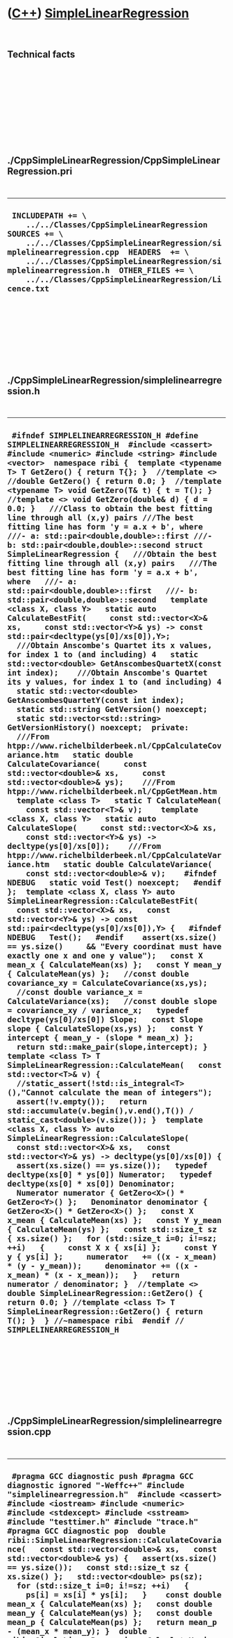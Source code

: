 



 

 

 

 

 

([C++](Cpp.htm)) [SimpleLinearRegression](CppSimpleLinearRegression.htm)
========================================================================

 

Technical facts
---------------

 

 

 

 

 

 

./CppSimpleLinearRegression/CppSimpleLinearRegression.pri
---------------------------------------------------------

 

  --------------------------------------------------------------------------------------------------------------------------------------------------------------------------------------------------------------------------------------------------------------------------------------------------------------------
  ` INCLUDEPATH += \     ../../Classes/CppSimpleLinearRegression  SOURCES += \     ../../Classes/CppSimpleLinearRegression/simplelinearregression.cpp  HEADERS  += \     ../../Classes/CppSimpleLinearRegression/simplelinearregression.h  OTHER_FILES += \     ../../Classes/CppSimpleLinearRegression/Licence.txt`
  --------------------------------------------------------------------------------------------------------------------------------------------------------------------------------------------------------------------------------------------------------------------------------------------------------------------

 

 

 

 

 

./CppSimpleLinearRegression/simplelinearregression.h
----------------------------------------------------

 

  --------------------------------------------------------------------------------------------------------------------------------------------------------------------------------------------------------------------------------------------------------------------------------------------------------------------------------------------------------------------------------------------------------------------------------------------------------------------------------------------------------------------------------------------------------------------------------------------------------------------------------------------------------------------------------------------------------------------------------------------------------------------------------------------------------------------------------------------------------------------------------------------------------------------------------------------------------------------------------------------------------------------------------------------------------------------------------------------------------------------------------------------------------------------------------------------------------------------------------------------------------------------------------------------------------------------------------------------------------------------------------------------------------------------------------------------------------------------------------------------------------------------------------------------------------------------------------------------------------------------------------------------------------------------------------------------------------------------------------------------------------------------------------------------------------------------------------------------------------------------------------------------------------------------------------------------------------------------------------------------------------------------------------------------------------------------------------------------------------------------------------------------------------------------------------------------------------------------------------------------------------------------------------------------------------------------------------------------------------------------------------------------------------------------------------------------------------------------------------------------------------------------------------------------------------------------------------------------------------------------------------------------------------------------------------------------------------------------------------------------------------------------------------------------------------------------------------------------------------------------------------------------------------------------------------------------------------------------------------------------------------------------------------------------------------------------------------------------------------------------------------------------------------------------------------------------------------------------------------------------------------------------------------------------------------------------------------------------------------------------------------------------------------------------------------------------------------------------------------------------------------------------------------------------------------------------------------------------------------------------------------------------------------------------------------------------------------------------------------------------------------------------------------------------------------------------------------------------------------------------------------------------------------------------------------------------------------------------------------------------------------------------------------------------------------------------------------------------------------------------------------------------------------------------------
  ` #ifndef SIMPLELINEARREGRESSION_H #define SIMPLELINEARREGRESSION_H  #include <cassert> #include <numeric> #include <string> #include <vector>  namespace ribi {  template <typename T> T GetZero() { return T{}; }  //template <> //double GetZero() { return 0.0; }  //template <typename T> void GetZero(T& t) { t = T(); } //template <> void GetZero(double& d) { d = 0.0; }   ///Class to obtain the best fitting line through all (x,y) pairs ///The best fitting line has form 'y = a.x + b', where ///- a: std::pair<double,double>::first ///- b: std::pair<double,double>::second struct SimpleLinearRegression {   ///Obtain the best fitting line through all (x,y) pairs   ///The best fitting line has form 'y = a.x + b', where   ///- a: std::pair<double,double>::first   ///- b: std::pair<double,double>::second   template <class X, class Y>   static auto CalculateBestFit(     const std::vector<X>& xs,     const std::vector<Y>& ys) -> const std::pair<decltype(ys[0]/xs[0]),Y>;    ///Obtain Anscombe's Quartet its x values, for index 1 to (and including) 4   static std::vector<double> GetAnscombesQuartetX(const int index);    ///Obtain Anscombe's Quartet its y values, for index 1 to (and including) 4   static std::vector<double> GetAnscombesQuartetY(const int index);    static std::string GetVersion() noexcept;   static std::vector<std::string> GetVersionHistory() noexcept;  private:    ///From htpp://www.richelbilderbeek.nl/CppCalculateCovariance.htm   static double CalculateCovariance(     const std::vector<double>& xs,     const std::vector<double>& ys);    ///From htpp://www.richelbilderbeek.nl/CppGetMean.htm   template <class T>   static T CalculateMean(     const std::vector<T>& v);    template <class X, class Y>   static auto CalculateSlope(     const std::vector<X>& xs,     const std::vector<Y>& ys) -> decltype(ys[0]/xs[0]);    ///From htpp://www.richelbilderbeek.nl/CppCalculateVariance.htm   static double CalculateVariance(     const std::vector<double>& v);    #ifndef NDEBUG   static void Test() noexcept;   #endif };  template <class X, class Y> auto SimpleLinearRegression::CalculateBestFit(   const std::vector<X>& xs,   const std::vector<Y>& ys) -> const std::pair<decltype(ys[0]/xs[0]),Y> {   #ifndef NDEBUG   Test();   #endif    assert(xs.size() == ys.size()     && "Every coordinat must have exactly one x and one y value");   const X mean_x { CalculateMean(xs) };   const Y mean_y { CalculateMean(ys) };   //const double covariance_xy = CalculateCovariance(xs,ys);   //const double variance_x = CalculateVariance(xs);   //const double slope = covariance_xy / variance_x;   typedef decltype(ys[0]/xs[0]) Slope;   const Slope slope { CalculateSlope(xs,ys) };   const Y intercept { mean_y - (slope * mean_x) };   return std::make_pair(slope,intercept); }  template <class T> T SimpleLinearRegression::CalculateMean(   const std::vector<T>& v) {   //static_assert(!std::is_integral<T>(),"Cannot calculate the mean of integers");   assert(!v.empty());   return std::accumulate(v.begin(),v.end(),T()) / static_cast<double>(v.size()); }  template <class X, class Y> auto SimpleLinearRegression::CalculateSlope(   const std::vector<X>& xs,   const std::vector<Y>& ys) -> decltype(ys[0]/xs[0]) {   assert(xs.size() == ys.size());   typedef decltype(xs[0] * ys[0]) Numerator;   typedef decltype(xs[0] * xs[0]) Denominator;   Numerator numerator { GetZero<X>() * GetZero<Y>() };   Denominator denominator { GetZero<X>() * GetZero<X>() };   const X x_mean { CalculateMean(xs) };   const Y y_mean { CalculateMean(ys) };   const std::size_t sz { xs.size() };   for (std::size_t i=0; i!=sz; ++i)   {     const X x { xs[i] };     const Y y { ys[i] };     numerator   += ((x - x_mean) * (y - y_mean));     denominator += ((x - x_mean) * (x - x_mean));   }   return numerator / denominator; }  //template <> double SimpleLinearRegression::GetZero() { return 0.0; } //template <class T> T SimpleLinearRegression::GetZero() { return T(); }  } //~namespace ribi  #endif // SIMPLELINEARREGRESSION_H`
  --------------------------------------------------------------------------------------------------------------------------------------------------------------------------------------------------------------------------------------------------------------------------------------------------------------------------------------------------------------------------------------------------------------------------------------------------------------------------------------------------------------------------------------------------------------------------------------------------------------------------------------------------------------------------------------------------------------------------------------------------------------------------------------------------------------------------------------------------------------------------------------------------------------------------------------------------------------------------------------------------------------------------------------------------------------------------------------------------------------------------------------------------------------------------------------------------------------------------------------------------------------------------------------------------------------------------------------------------------------------------------------------------------------------------------------------------------------------------------------------------------------------------------------------------------------------------------------------------------------------------------------------------------------------------------------------------------------------------------------------------------------------------------------------------------------------------------------------------------------------------------------------------------------------------------------------------------------------------------------------------------------------------------------------------------------------------------------------------------------------------------------------------------------------------------------------------------------------------------------------------------------------------------------------------------------------------------------------------------------------------------------------------------------------------------------------------------------------------------------------------------------------------------------------------------------------------------------------------------------------------------------------------------------------------------------------------------------------------------------------------------------------------------------------------------------------------------------------------------------------------------------------------------------------------------------------------------------------------------------------------------------------------------------------------------------------------------------------------------------------------------------------------------------------------------------------------------------------------------------------------------------------------------------------------------------------------------------------------------------------------------------------------------------------------------------------------------------------------------------------------------------------------------------------------------------------------------------------------------------------------------------------------------------------------------------------------------------------------------------------------------------------------------------------------------------------------------------------------------------------------------------------------------------------------------------------------------------------------------------------------------------------------------------------------------------------------------------------------------------------------------------------------------------------------

 

 

 

 

 

./CppSimpleLinearRegression/simplelinearregression.cpp
------------------------------------------------------

 

  ----------------------------------------------------------------------------------------------------------------------------------------------------------------------------------------------------------------------------------------------------------------------------------------------------------------------------------------------------------------------------------------------------------------------------------------------------------------------------------------------------------------------------------------------------------------------------------------------------------------------------------------------------------------------------------------------------------------------------------------------------------------------------------------------------------------------------------------------------------------------------------------------------------------------------------------------------------------------------------------------------------------------------------------------------------------------------------------------------------------------------------------------------------------------------------------------------------------------------------------------------------------------------------------------------------------------------------------------------------------------------------------------------------------------------------------------------------------------------------------------------------------------------------------------------------------------------------------------------------------------------------------------------------------------------------------------------------------------------------------------------------------------------------------------------------------------------------------------------------------------------------------------------------------------------------------------------------------------------------------------------------------------------------------------------------------------------------------------------------------------------------------------------------------------------------------------------------------------------------------------------------------------------------------------------------------------------------------------------------------------------------------------------------------------------------------------------------------------------------------------------------------------------------------------------------------------------------------------------------------------------------------------------------------------------------------------------------------------------------------------------------------------------------------------------------------------------------------------------------------------------------------------------------------------------------------------------------------------------------------------------------------------------------------------------------------------------------------------------------------------------------------------------------------------------------------------------------------------------------------------------------------------------------------------------------------------------------------------------------------------------------------------------------------------------------------------------------------------------------------------------------------------------------------------------------------------------------------------------------------------------------------------------------------------------------------------------------------------------------------------------------------------------------------------------------------------------------------------------------------------------------------------------------------------------------------------------------------------------------------------------------------------------------------------------------------------------------------------------------------------------------------------------------------------------------------------------------------------------------------------------------------------------------------------------------------------------------------------------------------------------------------------------------------------------------------------------------------------------------------------------------------------------------------------------------------------------------------------------------------------------------------------------------------------------------------------------------------------------------------------------------------------------------------------------------------------------------------------------------------------------------------------------------------------------------------------------------------------------------------------------------------------------------------------------------------------------------------------------------------------------------------------------------------------------------------------------------------------------------------------------------------
  ` #pragma GCC diagnostic push #pragma GCC diagnostic ignored "-Weffc++" #include "simplelinearregression.h"  #include <cassert> #include <iostream> #include <numeric> #include <stdexcept> #include <sstream>  #include "testtimer.h" #include "trace.h" #pragma GCC diagnostic pop  double ribi::SimpleLinearRegression::CalculateCovariance(   const std::vector<double>& xs,   const std::vector<double>& ys) {   assert(xs.size() == ys.size());   const std::size_t sz { xs.size() };   std::vector<double> ps(sz);   for (std::size_t i=0; i!=sz; ++i)   {     ps[i] = xs[i] * ys[i];   }    const double mean_x { CalculateMean(xs) };   const double mean_y { CalculateMean(ys) };   const double mean_p { CalculateMean(ps) };   return mean_p - (mean_x * mean_y); }  double ribi::SimpleLinearRegression::CalculateVariance(   const std::vector<double>& v) {   assert(!v.empty());   const double mean { CalculateMean(v) };     const double mean_of_squares {     std::accumulate(v.begin(),v.end(),0.0,       [](const double init, const double x)       {         return init + (x * x);       }     ) / static_cast<double>(v.size())   };    return mean_of_squares - (mean * mean); }  std::vector<double> ribi::SimpleLinearRegression::GetAnscombesQuartetX(const int index) {   switch (index)   {     case 1:     case 2:     case 3:       return { 10.0,8.0,13.0,9.0,11.0,14.0,6.0,4.0,12.0,7.0,5.0 };     case 4:       return { 8.0,8.0,8.0,8.0,8.0,8.0,8.0,19.0,8.0,8.0,8.0 };     default:     {       std::stringstream s;       s << "ERROR ("         << __func__         << "): Anscombe's Quartet has index 1 to and including 4, given index is: "         << index;       std::cerr << s << std::endl;       assert(!"Should not get here: ");       throw std::logic_error(s.str());     }   } }  std::vector<double>   ribi::SimpleLinearRegression::GetAnscombesQuartetY(const int index) {   switch (index)   {     case 1:       return { 8.04,6.95,7.58,8.81,8.33,9.96,7.24,4.26,10.84,4.82,5.68 };     case 2:       return { 9.14,8.14,8.74,8.77,9.26,8.1,6.13,3.1,9.13,7.26,4.74 };     case 3:       return { 7.46,6.77,12.74,7.11,7.81,8.84,6.08,5.39,8.15,6.42,5.73 };     case 4:       return { 6.58,5.76,7.71,8.84,8.47,7.04,5.25,12.5,5.56,7.91,6.89 };     default:     {       std::stringstream s;       s << "ERROR ("         << __func__         << "): Anscombe's Quartet has index 1 to and including 4, given index is: "         << index;       std::cerr << s << std::endl;       assert(!"Should not get here: ");       throw std::logic_error(s.str());     }   } }  std::string ribi::SimpleLinearRegression::GetVersion() noexcept {   return "1.1"; }  std::vector<std::string> ribi::SimpleLinearRegression::GetVersionHistory() noexcept {   std::vector<std::string> v {     "2013-08-27: version 1.0: initial version, as ToolTestSimpleLinearRegressionMainDialog",     "2013-08-28: version 1.1: renamed to SimpleLinearRegression, templated CalculateBestFit",   };   return v; }  #ifndef NDEBUG void ribi::SimpleLinearRegression::Test() noexcept {   {     static bool is_tested { false };     if (is_tested) return;     is_tested = true;   }   const TestTimer test_timer(__func__,__FILE__,1.0);   {     const std::vector<double> v { 75.0, 83.0, 96.0, 100.0, 121.0, 125.0 };     const double variance { CalculateVariance(v) };     const double expected { 332.666667 };     assert(std::abs(variance - expected) < 0.0001);   }   {     const std::vector<double> v { 0.23, 0.37, 0.45, 0.49, 0.56, 0.63, 0.63, 0.70, 0.72, 0.82 };     const double variance { CalculateVariance(v) };     const double expected { 0.02846 };     assert(std::abs(variance - expected) < 0.0001);   }   for (int i=1; i!=5; ++i) //Human-based counting, following the Ansombe's Quartet indices   {     const std::vector<double> xs { GetAnscombesQuartetX(i) };     const std::vector<double> ys { GetAnscombesQuartetY(i) };     const std::pair<double,double> p { CalculateBestFit(xs,ys) };      const double mean_x { CalculateMean(xs) };     const double mean_y { CalculateMean(ys) };     const double slope { p.first };     const double intercept { p.second };      //const double variance_x = CalculateVariance(xs);     //const double variance_y = CalculateVariance(ys);       const double expected_mean_x { 9.0 };     const double expected_mean_y { 7.5 };     //to 2 decimal places     const double expected_slope  { 0.500 };   //to 3 decimal places     const double expected_intercept { 3.00 }; //to 2 decimal places      const double e { 0.01 };     assert(std::abs(expected_mean_x - mean_x) < e);     assert(std::abs(expected_mean_y - mean_y) < e);      //const double expected_variance_x = 11.0;     //const double expected_variance_y = 4.125;        //4.122 or 4.127 (to 3 decimal places)     //const double expected_correlation = 0.816;       //to 3 decimal places)     //assert(std::abs(expected_variance_x - variance_x) < e);     //assert(std::abs(expected_variance_y - variance_y) < e);     assert(std::abs(expected_slope - slope) < e);     assert(std::abs(expected_intercept - intercept) < e);   } } #endif`
  ----------------------------------------------------------------------------------------------------------------------------------------------------------------------------------------------------------------------------------------------------------------------------------------------------------------------------------------------------------------------------------------------------------------------------------------------------------------------------------------------------------------------------------------------------------------------------------------------------------------------------------------------------------------------------------------------------------------------------------------------------------------------------------------------------------------------------------------------------------------------------------------------------------------------------------------------------------------------------------------------------------------------------------------------------------------------------------------------------------------------------------------------------------------------------------------------------------------------------------------------------------------------------------------------------------------------------------------------------------------------------------------------------------------------------------------------------------------------------------------------------------------------------------------------------------------------------------------------------------------------------------------------------------------------------------------------------------------------------------------------------------------------------------------------------------------------------------------------------------------------------------------------------------------------------------------------------------------------------------------------------------------------------------------------------------------------------------------------------------------------------------------------------------------------------------------------------------------------------------------------------------------------------------------------------------------------------------------------------------------------------------------------------------------------------------------------------------------------------------------------------------------------------------------------------------------------------------------------------------------------------------------------------------------------------------------------------------------------------------------------------------------------------------------------------------------------------------------------------------------------------------------------------------------------------------------------------------------------------------------------------------------------------------------------------------------------------------------------------------------------------------------------------------------------------------------------------------------------------------------------------------------------------------------------------------------------------------------------------------------------------------------------------------------------------------------------------------------------------------------------------------------------------------------------------------------------------------------------------------------------------------------------------------------------------------------------------------------------------------------------------------------------------------------------------------------------------------------------------------------------------------------------------------------------------------------------------------------------------------------------------------------------------------------------------------------------------------------------------------------------------------------------------------------------------------------------------------------------------------------------------------------------------------------------------------------------------------------------------------------------------------------------------------------------------------------------------------------------------------------------------------------------------------------------------------------------------------------------------------------------------------------------------------------------------------------------------------------------------------------------------------------------------------------------------------------------------------------------------------------------------------------------------------------------------------------------------------------------------------------------------------------------------------------------------------------------------------------------------------------------------------------------------------------------------------------------------------------------------------------------------------------

 

 

 

 

 





 




This page has been created by the [tool](Tools.htm)
[CodeToHtml](ToolCodeToHtml.htm)
